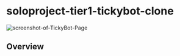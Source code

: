 # soloproject-tier1-tickybot-clone

![screenshot-of-TickyBot-Page](https://github.com/AmyVier/soloproject-tier1-tickybot-clone/blob/ad2c184f9eafeff3068b0e790c227a50d5a52e27/Screenshot.png)

## Overview
